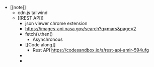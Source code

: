- [[note]]
	- cdn.js tailwind
	- [[REST API]]
		- json viewer chrome extension
		- https://images-api.nasa.gov/search?q=mars&page=2
		- fetch().then()
			- Asynchronous
		- [[Code along]]
			- Rest API https://codesandbox.io/s/rest-api-amir-594ufg
		-
		-
